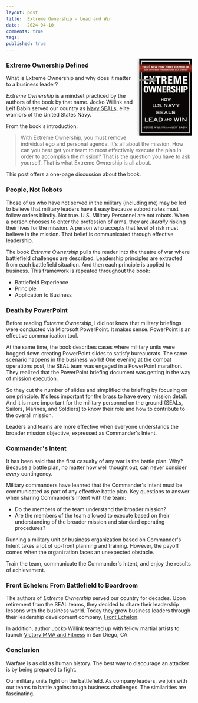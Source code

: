 ```yaml
---
layout: post
title:  Extreme Ownership - Lead and Win
date:   2024-04-10
comments: true
tags: 
published: true
---
```


<img src="/images/Extreme_Ownership_Jocko_Willink_Leif_Babin.jpg" align="right" width="150" padding="10" alt="Extreme Ownership by Jocko Willink and Leif Babin" title="Extreme Ownership by Jocko Willink and Leif Babin" /> 

### Extreme Ownership Defined

What is Extreme Ownership and why does it matter to a business leader?

_Extreme Ownership_ is a mindset practiced by the authors of the book by that name. Jocko Willink and Leif Babin served our country as [Navy SEALs](https://www.navy.com/careers-benefits/careers/special-operations/navy-seal?q=seals), elite warriors of the United States Navy.

From the book's introduction:
>With Extreme Ownership, you must remove individual ego and personal agenda. It's all about the mission. How can you best get your team to most effectively execute the plan in order to accomplish the mission? That is the question you have to ask yourself. That is what Extreme Ownership is all about.

This post offers a one-page discussion about the book.

<!--more-->

### People, Not Robots

Those of us who have not served in the military (including me) may be led to believe that military leaders have it easy because subordinates must follow orders blindly. Not true. U.S. Military Personnel are not robots. When a person chooses to enter the profession of arms, they are _literally_ risking their lives for the mission. A person who accepts that level of risk must believe in the mission. That belief is communicated through effective leadership.

The book _Extreme Ownership_ pulls the reader into the theatre of war where battlefield challenges are described. Leadership principles are extracted from each battlefield situation. And then each principle is applied to business. This framework is repeated throughout the book:

* Battlefield Experience
* Principle
* Application to Business

### Death by PowerPoint

Before reading _Extreme Ownership_, I did not know that military briefings were conducted via Microsoft PowerPoint. It makes sense. PowerPoint is an effective communication tool. 

At the same time, the book describes cases where military units were bogged down creating PowerPoint slides to satisfy bureaucrats. The same scenario happens in the business world! One evening at the combat operations post, the SEAL team was engaged in a PowerPoint marathon. They realized that the PowerPoint briefing document was getting in the way of mission execution. 

So they cut the number of slides and simplified the briefing by focusing on one principle. It's less important for the brass to have every mission detail. And it is more important for the military personnel on the ground (SEALs, Sailors, Marines, and Soldiers) to know their role and how to contribute to the overall mission.

Leaders and teams are more effective when everyone understands the broader mission objective, expressed as Commander's Intent.

### Commander's Intent

It has been said that the first casualty of any war is the battle plan. Why? Because a battle plan, no matter how well thought out, can never consider _every_ contingency.

Military commanders have learned that the Commander's Intent must be communicated as part of any effective battle plan. Key questions to answer when sharing Commander's Intent with the team: 

* Do the members of the team understand the broader mission?
* Are the members of the team allowed to execute based on their understanding of the broader mission and standard operating procedures?

Running a military unit or business organization based on Commander's Intent takes a lot of up-front planning and training. However, the payoff comes when the organization faces an unexpected obstacle. 

Train the team, communicate the Commander's Intent, and enjoy the results of achievement.

### Front Echelon: From Battlefield to Boardroom

The authors of _Extreme Ownership_ served our country for decades. Upon retirement from the SEAL teams, they decided to share their leadership lessons with the business world. Today they grow business leaders through their leadership development company, [Front Echelon](https://echelonfront.com/).

In addition, author Jocko Willink teamed up with fellow martial artists to launch [Victory MMA and Fitness](https://www.victorygyms.com/) in San Diego, CA.

### Conclusion

Warfare is as old as human history. The best way to discourage an attacker is by being prepared to fight.

Our military units fight on the battlefield. As company leaders, we join with our teams to battle against tough business challenges. The similarities are fascinating.

